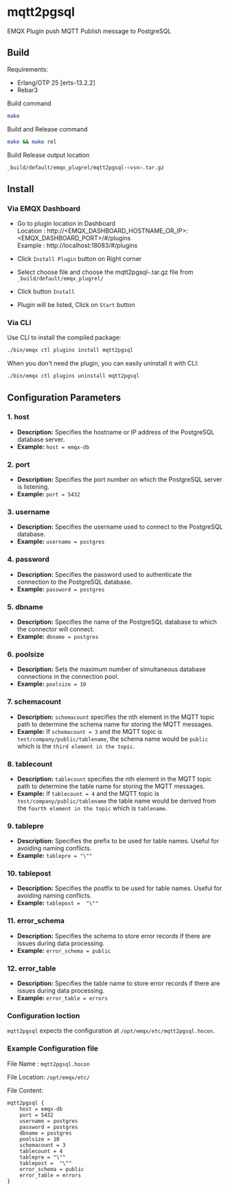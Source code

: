 # mqtt2pgsql

EMQX Plugin push MQTT Publish message to PostgreSQL


## Build

Requirements:
- Erlang/OTP 25 [erts-13.2.2] 
- Rebar3

Build command

```bash
make
```

Build and Release command

```bash
make && make rel
```

Build Release output location

```bash
_build/default/emqx_plugrel/mqtt2pgsql-<vsn>.tar.gz
```

## Install

### Via EMQX Dashboard

- Go to plugin location in Dashboard   
   Location : http://<EMQX_DASHBOARD_HOSTNAME_OR_IP>:<EMQX_DASHBOARD_PORT>/#/plugins   
   Example : http://localhost:18083/#/plugins  

- Click `Install Plugin` button on Right corner

- Select choose file and choose the mqtt2pgsql-<vsn>.tar.gz file from `_build/default/emqx_plugrel/`

- Click button `Install`

- Plugin will be listed, Click on `Start` button

### Via CLI

Use CLI to install the compiled package:

```bash
./bin/emqx ctl plugins install mqtt2pgsql
```
When you don't need the plugin, you can easily uninstall it with CLI:

```bash
./bin/emqx ctl plugins uninstall mqtt2pgsql
```

## Configuration Parameters

### 1. **host**
   - **Description:** Specifies the hostname or IP address of the PostgreSQL database server.
   - **Example:** `host = emqx-db`

### 2. **port**
   - **Description:** Specifies the port number on which the PostgreSQL server is listening.
   - **Example:** `port = 5432`

### 3. **username**
   - **Description:** Specifies the username used to connect to the PostgreSQL database.
   - **Example:** `username = postgres`

### 4. **password**
   - **Description:** Specifies the password used to authenticate the connection to the PostgreSQL database.
   - **Example:** `password = postgres`

### 5. **dbname**
   - **Description:** Specifies the name of the PostgreSQL database to which the connector will connect.
   - **Example:** `dbname = postgres`

### 6. **poolsize**
   - **Description:** Sets the maximum number of simultaneous database connections in the connection pool.
   - **Example:** `poolsize = 10`

### 7. **schemacount**
   - **Description:** `schemacount` specifies the nth element in the MQTT topic path to determine the schema name for storing the MQTT messages. 
   - **Example:** If `schemacount = 3` and the MQTT topic is `test/company/public/tablename`, the schema name would be `public` which is the `third element in the topic`.

### 8. **tablecount**
   - **Description:** `tablecount` specifies the nth element in the MQTT topic path to determine the table name for storing the MQTT messages. 
   - **Example:**  If `tablecount = 4` and the MQTT topic is `test/company/public/tablename` the table name would be derived from the `fourth element in the topic` which is `tablename`.

### 9. **tablepre**
   - **Description:** Specifies the prefix to be used for table names. Useful for avoiding naming conflicts.
   - **Example:** `tablepre = "\""`

### 10. **tablepost**
   - **Description:** Specifies the postfix to be used for table names. Useful for avoiding naming conflicts.
   - **Example:** `tablepost =  "\""`

### 11. **error_schema**
   - **Description:** Specifies the schema to store error records if there are issues during data processing.
   - **Example:** `error_schema = public`

### 12. **error_table**
   - **Description:** Specifies the table name to store error records if there are issues during data processing.
   - **Example:** `error_table = errors`

### Configuration loction
`mqtt2pgsql` expects the configuration at `/opt/emqx/etc/mqtt2pgsql.hocon`.

### Example Configuration file

File Name : `mqtt2pgsql.hocon`

File Location: `/opt/emqx/etc/`

File Content:

```hocon
mqtt2pgsql {
    host = emqx-db 
    port = 5432
    username = postgres
    password = postgres
    dbname = postgres
    poolsize = 10
    schemacount = 3
    tablecount = 4
    tablepre = "\""
    tablepost =  "\""
    error_schema = public 
    error_table = errors
}
```

